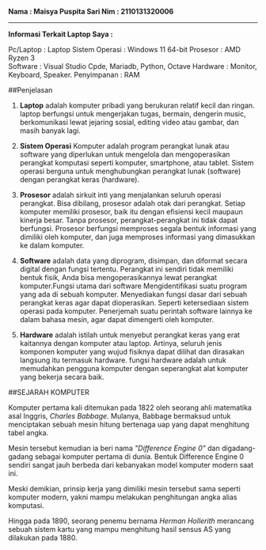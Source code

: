 **Nama :  Maisya Puspita Sari
Nim : 2110131320006**
___
**Informasi Terkait Laptop Saya :**

Pc/Laptop       : Laptop
Sistem Operasi  : Windows 11 64-bit
Prosesor        : AMD Ryzen 3  
Software        : Visual Studio Cpde, Mariadb, Python, Octave
Hardware        : Monitor, Keyboard, Speaker.
Penyimpanan     : RAM 

##Penjelasan
1. **Laptop** adalah komputer pribadi yang berukuran relatif kecil dan ringan. laptop berfungsi untuk mengerjakan tugas, bermain, dengerin music, berkomunikasi lewat jejaring sosial, editing video atau gambar, dan masih banyak lagi.

2. **Sistem Operasi** Komputer adalah program perangkat lunak atau software yang diperlukan untuk mengelola dan mengoperasikan perangkat komputasi seperti komputer, smartphone, atau tablet. Sistem operasi berguna untuk menghubungkan perangkat lunak (software) dengan perangkat keras (hardware).

3. **Prosesor** adalah sirkuit inti yang menjalankan seluruh operasi perangkat. Bisa dibilang, prosesor adalah otak dari perangkat. Setiap komputer memiliki prosesor, baik itu dengan efisiensi kecil maupaun kinerja besar. Tanpa prosesor, perangkat-perangkat ini tidak dapat berfungsi. Prosesor berfungsi memproses segala bentuk informasi yang dimiliki oleh komputer, dan juga memproses informasi yang dimasukkan ke dalam komputer.

4. **Software** adalah data yang diprogram, disimpan, dan diformat secara digital dengan fungsi tertentu. Perangkat ini sendiri tidak memiliki bentuk fisik, Anda bisa mengoperasikannya lewat perangkat komputer.Fungsi utama dari software Mengidentifikasi suatu program yang ada di sebuah komputer. Menyediakan fungsi dasar dari sebuah perangkat keras agar dapat dioperasikan. Seperti ketersediaan sistem operasi pada komputer. Penerjemah suatu perintah software lainnya ke dalam bahasa mesin, agar dapat dimengerti oleh komputer.

5. **Hardware** adalah istilah untuk menyebut perangkat keras yang erat kaitannya dengan komputer atau laptop. Artinya, seluruh jenis komponen komputer yang wujud fisiknya dapat dilihat dan dirasakan langsung itu termasuk hardware. fungsi hardware adalah untuk memudahkan pengguna komputer dengan seperangkat alat komputer yang bekerja secara baik. 



##SEJARAH KOMPUTER

Komputer pertama kali ditemukan pada 1822 oleh seorang ahli matematika asal Inggris, *Charles Babbage*. Mulanya, Babbage bermaksud untuk menciptakan sebuah mesin hitung bertenaga uap yang dapat menghitung tabel angka. 

Mesin tersebut kemudian ia beri nama *"Difference Engine 0"* dan digadang-gadang sebagai komputer pertama di dunia. Bentuk Difference Engine 0 sendiri sangat jauh berbeda dari kebanyakan model komputer modern saat ini.

Meski demikian, prinsip kerja yang dimiliki mesin tersebut sama seperti komputer modern, yakni mampu melakukan penghitungan angka alias komputasi.

Hingga pada 1890, seorang penemu bernama *Herman Hollerith* merancang sebuah sistem kartu yang mampu menghitung hasil sensus AS yang dilakukan pada 1880.



